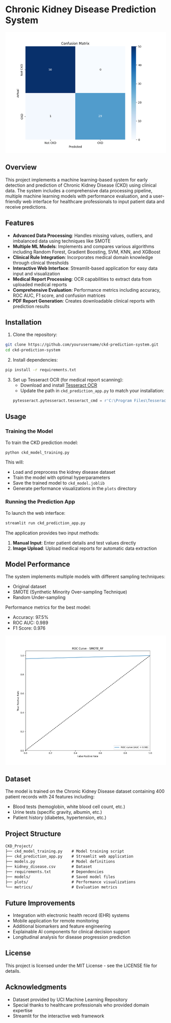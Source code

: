 # Chronic Kidney Disease Prediction System

![CKD Prediction System](plots/Figure_1.png)

## Overview

This project implements a machine learning-based system for early detection and prediction of Chronic Kidney Disease (CKD) using clinical data. The system includes a comprehensive data processing pipeline, multiple machine learning models with performance evaluation, and a user-friendly web interface for healthcare professionals to input patient data and receive predictions.

## Features

- **Advanced Data Processing**: Handles missing values, outliers, and imbalanced data using techniques like SMOTE
- **Multiple ML Models**: Implements and compares various algorithms including Random Forest, Gradient Boosting, SVM, KNN, and XGBoost
- **Clinical Rule Integration**: Incorporates medical domain knowledge through clinical thresholds
- **Interactive Web Interface**: Streamlit-based application for easy data input and visualization
- **Medical Report Processing**: OCR capabilities to extract data from uploaded medical reports
- **Comprehensive Evaluation**: Performance metrics including accuracy, ROC AUC, F1 score, and confusion matrices
- **PDF Report Generation**: Creates downloadable clinical reports with prediction results

## Installation

1. Clone the repository:

```bash
git clone https://github.com/yourusername/ckd-prediction-system.git
cd ckd-prediction-system
```

2. Install dependencies:

```bash
pip install -r requirements.txt
```

3. Set up Tesseract OCR (for medical report scanning):
   - Download and install [Tesseract OCR](https://github.com/tesseract-ocr/tesseract)
   - Update the path in `ckd_prediction_app.py` to match your installation:
   ```python
   pytesseract.pytesseract.tesseract_cmd = r'C:\Program Files\Tesseract-OCR\tesseract.exe'
   ```

## Usage

### Training the Model

To train the CKD prediction model:

```bash
python ckd_model_training.py
```

This will:

- Load and preprocess the kidney disease dataset
- Train the model with optimal hyperparameters
- Save the trained model to `ckd_model.joblib`
- Generate performance visualizations in the `plots` directory

### Running the Prediction App

To launch the web interface:

```bash
streamlit run ckd_prediction_app.py
```

The application provides two input methods:

1. **Manual Input**: Enter patient details and test values directly
2. **Image Upload**: Upload medical reports for automatic data extraction

## Model Performance

The system implements multiple models with different sampling techniques:

- Original dataset
- SMOTE (Synthetic Minority Over-sampling Technique)
- Random Under-sampling

Performance metrics for the best model:

- Accuracy: 97.5%
- ROC AUC: 0.989
- F1 Score: 0.976

![ROC Curve](plots/SMOTE_RF_roc_curve.png)

## Dataset

The model is trained on the Chronic Kidney Disease dataset containing 400 patient records with 24 features including:

- Blood tests (hemoglobin, white blood cell count, etc.)
- Urine tests (specific gravity, albumin, etc.)
- Patient history (diabetes, hypertension, etc.)

## Project Structure

```
CKD_Project/
├── ckd_model_training.py    # Model training script
├── ckd_prediction_app.py    # Streamlit web application
├── models.py                # Model definitions
├── kidney_disease.csv       # Dataset
├── requirements.txt         # Dependencies
├── models/                  # Saved model files
├── plots/                   # Performance visualizations
└── metrics/                 # Evaluation metrics
```

## Future Improvements

- Integration with electronic health record (EHR) systems
- Mobile application for remote monitoring
- Additional biomarkers and feature engineering
- Explainable AI components for clinical decision support
- Longitudinal analysis for disease progression prediction

## License

This project is licensed under the MIT License - see the LICENSE file for details.

## Acknowledgments

- Dataset provided by UCI Machine Learning Repository
- Special thanks to healthcare professionals who provided domain expertise
- Streamlit for the interactive web framework
